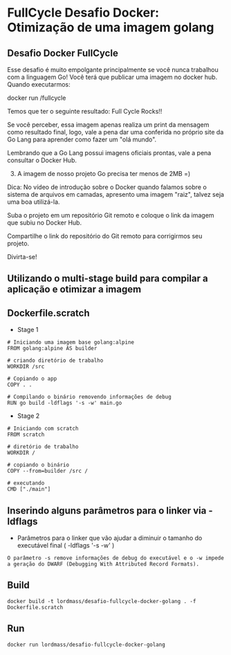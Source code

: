 # FullCycle Desafio Docker: Otimização de uma imagem golang

## Desafio Docker FullCycle

Esse desafio é muito empolgante principalmente se você nunca trabalhou com a linguagem Go!
Você terá que publicar uma imagem no docker hub. Quando executarmos:

docker run <seu-user>/fullcycle

Temos que ter o seguinte resultado: Full Cycle Rocks!!

Se você perceber, essa imagem apenas realiza um print da mensagem como resultado final, logo, vale a pena dar uma conferida no próprio site da Go Lang para aprender como fazer um "olá mundo".

Lembrando que a Go Lang possui imagens oficiais prontas, vale a pena consultar o Docker Hub.

3) A imagem de nosso projeto Go precisa ter menos de 2MB =)

Dica: No vídeo de introdução sobre o Docker quando falamos sobre o sistema de arquivos em camadas, apresento uma imagem "raiz", talvez seja uma boa utilizá-la.

Suba o projeto em um repositório Git remoto e coloque o link da imagem que subiu no Docker Hub.

Compartilhe o link do repositório do Git remoto para corrigirmos seu projeto.

Divirta-se!

## Utilizando o multi-stage build para compilar a aplicação e otimizar a imagem

## Dockerfile.scratch

- Stage 1

```
# Iniciando uma imagem base golang:alpine
FROM golang:alpine AS builder

# criando diretório de trabalho
WORKDIR /src

# Copiando o app
COPY . .

# Compilando o binário removendo informações de debug
RUN go build -ldflags '-s -w' main.go
```
- Stage 2
```
# Iniciando com scratch
FROM scratch

# diretório de trabalho
WORKDIR /

# copiando o binário
COPY --from=builder /src / 

# executando 
CMD ["./main"]
```

## Inserindo alguns parâmetros para o linker via -ldflags

- Parâmetros para o linker que vão ajudar a diminuir o tamanho do executável final  ( -ldflags '-s -w' )

```
O parâmetro -s remove informações de debug do executável e o -w impede a geração do DWARF (Debugging With Attributed Record Formats).
```

## Build 

```
docker build -t lordmass/desafio-fullcycle-docker-golang . -f Dockerfile.scratch
```

## Run

```
docker run lordmass/desafio-fullcycle-docker-golang
```

